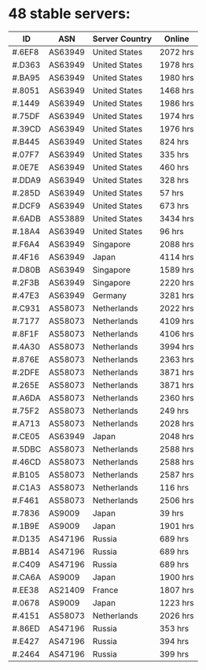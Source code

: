 # 48 stable servers:

| ID | ASN | Server Country | Online |
| ------ | ------ | ------ | ------ |
| #.6EF8 | AS63949 | United States | 2072 hrs |
| #.D363 | AS63949 | United States | 1978 hrs |
| #.BA95 | AS63949 | United States | 1980 hrs |
| #.8051 | AS63949 | United States | 1468 hrs |
| #.1449 | AS63949 | United States | 1986 hrs |
| #.75DF | AS63949 | United States | 1974 hrs |
| #.39CD | AS63949 | United States | 1976 hrs |
| #.B445 | AS63949 | United States | 824 hrs |
| #.07F7 | AS63949 | United States | 335 hrs |
| #.0E7E | AS63949 | United States | 460 hrs |
| #.DDA9 | AS63949 | United States | 328 hrs |
| #.285D | AS63949 | United States | 57 hrs |
| #.DCF9 | AS63949 | United States | 673 hrs |
| #.6ADB | AS53889 | United States | 3434 hrs |
| #.18A4 | AS63949 | United States | 96 hrs |
| #.F6A4 | AS63949 | Singapore | 2088 hrs |
| #.4F16 | AS63949 | Japan | 4114 hrs |
| #.D80B | AS63949 | Singapore | 1589 hrs |
| #.2F3B | AS63949 | Singapore | 2220 hrs |
| #.47E3 | AS63949 | Germany | 3281 hrs |
| #.C931 | AS58073 | Netherlands | 2022 hrs |
| #.7177 | AS58073 | Netherlands | 4109 hrs |
| #.8F1F | AS58073 | Netherlands | 4106 hrs |
| #.4A30 | AS58073 | Netherlands | 3994 hrs |
| #.876E | AS58073 | Netherlands | 2363 hrs |
| #.2DFE | AS58073 | Netherlands | 3871 hrs |
| #.265E | AS58073 | Netherlands | 3871 hrs |
| #.A6DA | AS58073 | Netherlands | 2360 hrs |
| #.75F2 | AS58073 | Netherlands | 249 hrs |
| #.A713 | AS58073 | Netherlands | 2028 hrs |
| #.CE05 | AS63949 | Japan | 2048 hrs |
| #.5DBC | AS58073 | Netherlands | 2588 hrs |
| #.46CD | AS58073 | Netherlands | 2588 hrs |
| #.B105 | AS58073 | Netherlands | 2587 hrs |
| #.C1A3 | AS58073 | Netherlands | 116 hrs |
| #.F461 | AS58073 | Netherlands | 2506 hrs |
| #.7836 | AS9009 | Japan | 39 hrs |
| #.1B9E | AS9009 | Japan | 1901 hrs |
| #.D135 | AS47196 | Russia | 689 hrs |
| #.BB14 | AS47196 | Russia | 689 hrs |
| #.C409 | AS47196 | Russia | 689 hrs |
| #.CA6A | AS9009 | Japan | 1900 hrs |
| #.EE38 | AS21409 | France | 1807 hrs |
| #.0678 | AS9009 | Japan | 1223 hrs |
| #.4151 | AS58073 | Netherlands | 2026 hrs |
| #.86ED | AS47196 | Russia | 353 hrs |
| #.E427 | AS47196 | Russia | 394 hrs |
| #.2464 | AS47196 | Russia | 399 hrs |

